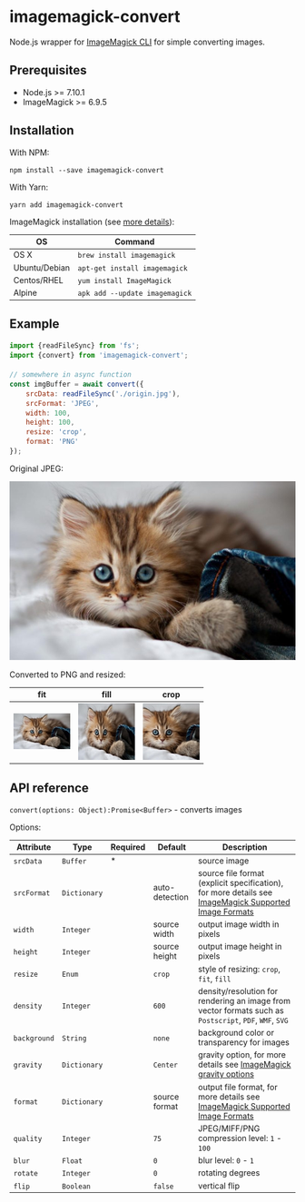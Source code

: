 # imagemagick-convert

Node.js wrapper for [ImageMagick CLI](http://www.imagemagick.org) for simple converting images.

## Prerequisites

* Node.js >= 7.10.1
* ImageMagick >= 6.9.5

## Installation

With NPM:
```shell script
npm install --save imagemagick-convert
```

With Yarn:
```shell script
yarn add imagemagick-convert
```

ImageMagick installation (see [more details](http://www.imagemagick.org/www/script/download.php)):

|OS|Command|
|---|---|
|OS X|`brew install imagemagick`|
|Ubuntu/Debian|`apt-get install imagemagick`|
|Centos/RHEL|`yum install ImageMagick`|
|Alpine|`apk add --update imagemagick`|

## Example

```javascript
import {readFileSync} from 'fs';
import {convert} from 'imagemagick-convert';

// somewhere in async function
const imgBuffer = await convert({
    srcData: readFileSync('./origin.jpg'),
    srcFormat: 'JPEG',
    width: 100,
    height: 100,
    resize: 'crop',
    format: 'PNG'
});
```

Original JPEG:

![Original image](./docs/origin.jpg)

Converted to PNG and resized:

|fit|fill|crop|
|---|---|---|
|![Original image](./docs/fit.jpg)|![Original image](./docs/fill.jpg)|![Original image](./docs/crop.jpg)|

## API reference

`convert(options: Object):Promise<Buffer>` - converts images

Options:

| Attribute | Type | Required | Default | Description |
| --- | --- | --- | --- | --- |
| `srcData` | `Buffer` | * | | source image |
| `srcFormat` | `Dictionary` | | auto-detection | source file format (explicit specification), for more details see [ImageMagick Supported Image Formats](http://www.imagemagick.org/script/formats.php) |
| `width` | `Integer` | | source width | output image width in pixels | 
| `height` | `Integer` | | source height | output image height in pixels  |
| `resize` | `Enum` | | `crop` | style of resizing: `crop`, `fit`, `fill`|
| `density` | `Integer` | | `600` | density/resolution for rendering an image from vector formats such as `Postscript`, `PDF`, `WMF`, `SVG` |
| `background` | `String` | | `none` | background color or transparency for images |
| `gravity` | `Dictionary` | | `Center` | gravity option, for more details see [ImageMagick gravity options](http://www.imagemagick.org/script/command-line-options.php#gravity) |
| `format` | `Dictionary` | | source format | output file format, for more details see [ImageMagick Supported Image Formats](http://www.imagemagick.org/script/formats.php) |
| `quality` | `Integer` | | `75` | JPEG/MIFF/PNG compression level: `1` - `100` |
| `blur` | `Float` | | `0` | blur level: `0` - `1` |
| `rotate` | `Integer` | | `0` | rotating degrees |
| `flip` | `Boolean` | | `false` | vertical flip |

